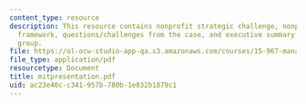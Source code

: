 ```yaml
---
content_type: resource
description: This resource contains nonprofit strategic challenge, nonprofit strategy
  framework, questions/challenges from the case, and executive summary of the bridgespan
  group.
file: https://ol-ocw-studio-app-qa.s3.amazonaws.com/courses/15-967-managing-and-volunteering-in-the-non-profit-sector-spring-2005/ac23e40cc341957b780b1e832b1879c1_mitpresentation.pdf
file_type: application/pdf
resourcetype: Document
title: mitpresentation.pdf
uid: ac23e40c-c341-957b-780b-1e832b1879c1
---
```

